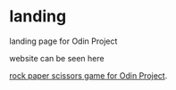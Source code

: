 # landing
landing page for Odin Project

website can be seen here

[rock paper scissors game for Odin Project](https://yelqo17.github.io/landing/).
